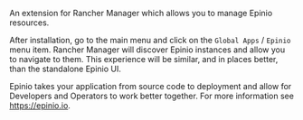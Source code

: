 <!-- This file is the description shown in Rancher Manager when browsing extensions -->
An extension for Rancher Manager which allows you to manage Epinio resources.

After installation, go to the main menu and click on the `Global Apps` / `Epinio` menu item. Rancher Manager will discover Epinio instances
and allow you to navigate to them. This experience will be similar, and in places better, than the standalone Epinio UI.

Epinio takes your application from source code to deployment and allow for Developers and Operators to work better together. For more information see https://epinio.io.
